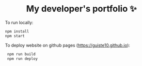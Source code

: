 <!-- PROJECT LOGO -->
<br />
<p align="center">
  <h1 align="center">My developer's portfolio ✨</h1>
</p>



To run locally:

   ```bash
   npm install
   npm start
   ```

To deploy website on github pages (https://guiste10.github.io):

   ```bash
    npm run build
    npm run deploy
   ```
